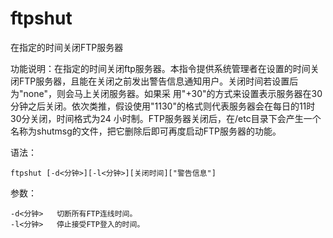 # ftpshut

在指定的时间关闭FTP服务器


功能说明：在指定的时间关闭ftp服务器。本指令提供系统管理者在设置的时间关闭FTP服务器，且能在关闭之前发出警告信息通知用户。关闭时间若设置后为"none"，则会马上关闭服务器。如果采 用"+30"的方式来设置表示服务器在30分钟之后关闭。依次类推，假设使用"1130"的格式则代表服务器会在每日的11时30分关闭，时间格式为24 小时制。FTP服务器关闭后，在/etc目录下会产生一个名称为shutmsg的文件，把它删除后即可再度启动FTP服务器的功能。

语法：

```
ftpshut [-d<分钟>][-l<分钟>][关闭时间]["警告信息"]
```

参数：

```
-d<分钟>   切断所有FTP连线时间。
-l<分钟>   停止接受FTP登入的时间。
```


